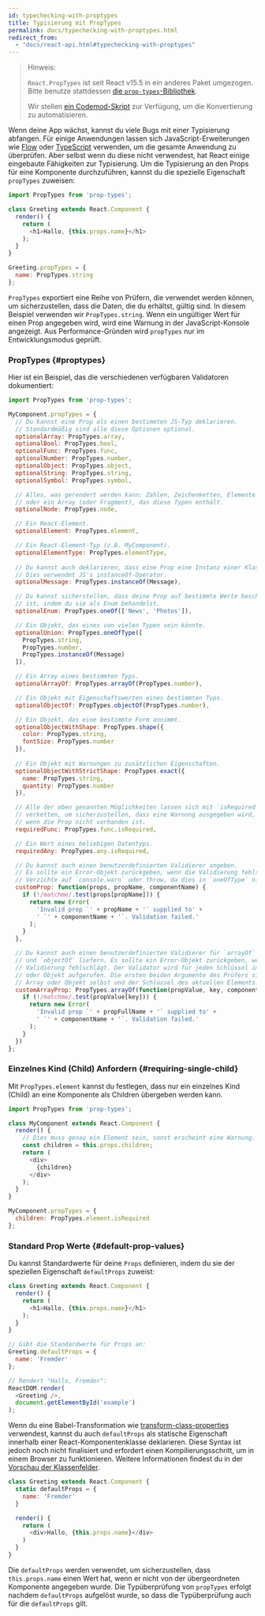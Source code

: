 ```yaml
---
id: typechecking-with-proptypes
title: Typisierung mit PropTypes
permalink: docs/typechecking-with-proptypes.html
redirect_from:
  - "docs/react-api.html#typechecking-with-proptypes"
---
```


> Hinweis:
>
> `React.PropTypes` ist seit React v15.5 in ein anderes Paket umgezogen. Bitte benutze stattdessen [die `prop-types`-Bibliothek](https://www.npmjs.com/package/prop-types).
>
>Wir stellen [ein Codemod-Skript](/blog/2017/04/07/react-v15.5.0.html#migrating-from-reactproptypes) zur Verfügung, um die Konvertierung zu automatisieren.

Wenn deine App wächst, kannst du viele Bugs mit einer Typisierung abfangen. Für einige Anwendungen lassen sich JavaScript-Erweiterungen wie [Flow](https://flow.org/) oder [TypeScript](https://www.typescriptlang.org/) verwenden, um die gesamte Anwendung zu überprüfen. Aber selbst wenn du diese nicht verwendest, hat React einige eingebaute Fähigkeiten zur Typisierung. Um die Typisierung an den Props für eine Komponente durchzuführen, kannst du die spezielle Eigenschaft `propTypes` zuweisen:

```javascript
import PropTypes from 'prop-types';

class Greeting extends React.Component {
  render() {
    return (
      <h1>Hallo, {this.props.name}</h1>
    );
  }
}

Greeting.propTypes = {
  name: PropTypes.string
};
```

`PropTypes` exportiert eine Reihe von Prüfern, die verwendet werden können, um sicherzustellen, dass die Daten, die du erhältst, gültig sind. In diesem Beispiel verwenden wir `PropTypes.string`. Wenn ein ungültiger Wert für einen Prop angegeben wird, wird eine Warnung in der JavaScript-Konsole angezeigt. Aus Performance-Gründen wird `propTypes` nur im Entwicklungsmodus geprüft.

### PropTypes {#proptypes}

Hier ist ein Beispiel, das die verschiedenen verfügbaren Validatoren dokumentiert:

```javascript
import PropTypes from 'prop-types';

MyComponent.propTypes = {
  // Du kannst eine Prop als einen bestimmten JS-Typ deklarieren.
  // Standardmäßig sind alle diese Optionen optional.
  optionalArray: PropTypes.array,
  optionalBool: PropTypes.bool,
  optionalFunc: PropTypes.func,
  optionalNumber: PropTypes.number,
  optionalObject: PropTypes.object,
  optionalString: PropTypes.string,
  optionalSymbol: PropTypes.symbol,

  // Alles, was gerendert werden kann: Zahlen, Zeichenketten, Elemente 
  // oder ein Array (oder Fragment), das diese Typen enthält.
  optionalNode: PropTypes.node,

  // Ein React-Element.
  optionalElement: PropTypes.element,

  // Ein React-Element-Typ (z.B. MyComponent).
  optionalElementType: PropTypes.elementType,
  
  // Du kannst auch deklarieren, dass eine Prop eine Instanz einer Klasse ist. 
  // Dies verwendet JS's instanceOf-Operator.
  optionalMessage: PropTypes.instanceOf(Message),

  // Du kannst sicherstellen, dass deine Prop auf bestimmte Werte beschränkt 
  // ist, indem du sie als Enum behandelst.
  optionalEnum: PropTypes.oneOf(['News', 'Photos']),

  // Ein Objekt, das eines von vielen Typen sein könnte.
  optionalUnion: PropTypes.oneOfType([
    PropTypes.string,
    PropTypes.number,
    PropTypes.instanceOf(Message)
  ]),

  // Ein Array eines bestimmten Typs.
  optionalArrayOf: PropTypes.arrayOf(PropTypes.number),

  // Ein Objekt mit Eigenschaftswerten eines bestimmten Typs.
  optionalObjectOf: PropTypes.objectOf(PropTypes.number),

  // Ein Objekt, das eine bestimmte Form annimmt.
  optionalObjectWithShape: PropTypes.shape({
    color: PropTypes.string,
    fontSize: PropTypes.number
  }),
  
  // Ein Objekt mit Warnungen zu zusätzlichen Eigenschaften.
  optionalObjectWithStrictShape: PropTypes.exact({
    name: PropTypes.string,
    quantity: PropTypes.number
  }),   

  // Alle der oben genannten Möglichkeiten lassen sich mit `isRequired` 
  // verketten, um sicherzustellen, dass eine Warnung ausgegeben wird, 
  // wenn die Prop nicht vorhanden ist.
  requiredFunc: PropTypes.func.isRequired,

  // Ein Wert eines beliebigen Datentyps.
  requiredAny: PropTypes.any.isRequired,

  // Du kannst auch einen benutzerdefinierten Validierer angeben. 
  // Es sollte ein Error-Objekt zurückgeben, wenn die Validierung fehlschlägt.
  // Verzichte auf `console.warn` oder throw, da dies in `oneOfType` nicht funktioniert.
  customProp: function(props, propName, componentName) {
    if (!/matchme/.test(props[propName])) {
      return new Error(
        'Invalid prop `' + propName + '` supplied to' +
        ' `' + componentName + '`. Validation failed.'
      );
    }
  },

  // Du kannst auch einen benutzerdefinierten Validierer für `arrayOf` 
  // und `objectOf` liefern. Es sollte ein Error-Objekt zurückgeben, wenn die 
  // Validierung fehlschlägt. Der Validator wird für jeden Schlüssel im Array 
  // oder Objekt aufgerufen. Die ersten beiden Argumente des Prüfers sind das 
  // Array oder Objekt selbst und der Schlüssel des aktuellen Elements.
  customArrayProp: PropTypes.arrayOf(function(propValue, key, componentName, location, propFullName) {
    if (!/matchme/.test(propValue[key])) {
      return new Error(
        'Invalid prop `' + propFullName + '` supplied to' +
        ' `' + componentName + '`. Validation failed.'
      );
    }
  })
};
```

### Einzelnes Kind (Child) Anfordern {#requiring-single-child}

Mit `PropTypes.element` kannst du festlegen, dass nur ein einzelnes Kind (Child) an eine Komponente als Children übergeben werden kann.

```javascript
import PropTypes from 'prop-types';

class MyComponent extends React.Component {
  render() {
    // Dies muss genau ein Element sein, sonst erscheint eine Warnung.
    const children = this.props.children;
    return (
      <div>
        {children}
      </div>
    );
  }
}

MyComponent.propTypes = {
  children: PropTypes.element.isRequired
};
```

### Standard Prop Werte {#default-prop-values}

Du kannst Standardwerte für deine `Props` definieren, indem du sie der speziellen Eigenschaft `defaultProps` zuweist:

```javascript
class Greeting extends React.Component {
  render() {
    return (
      <h1>Hallo, {this.props.name}</h1>
    );
  }
}

// Gibt die Standardwerte für Props an:
Greeting.defaultProps = {
  name: 'Fremder'
};

// Rendert "Hallo, Fremder":
ReactDOM.render(
  <Greeting />,
  document.getElementById('example')
);
```

Wenn du eine Babel-Transformation wie [transform-class-properties](https://babeljs.io/docs/plugins/transform-class-properties/) verwendest, kannst du auch `defaultProps` als statische Eigenschaft innerhalb einer React-Komponentenklasse deklarieren. Diese Syntax ist jedoch noch nicht finalisiert und erfordert einen Kompilierungsschritt, um in einem Browser zu funktionieren. Weitere Informationen findest du in der [Vorschau der Klassenfelder](https://github.com/tc39/proposal-class-fields).


```javascript
class Greeting extends React.Component {
  static defaultProps = {
    name: 'Fremder'
  }

  render() {
    return (
      <div>Hallo, {this.props.name}</div>
    )
  }
}
```

Die `defaultProps` werden verwendet, um sicherzustellen, dass `this.props.name` einen Wert hat, wenn er nicht von der übergeordneten Komponente angegeben wurde. Die Typüberprüfung von `propTypes` erfolgt nachdem `defaultProps` aufgelöst wurde, so dass die Typüberprüfung auch für die `defaultProps` gilt.
